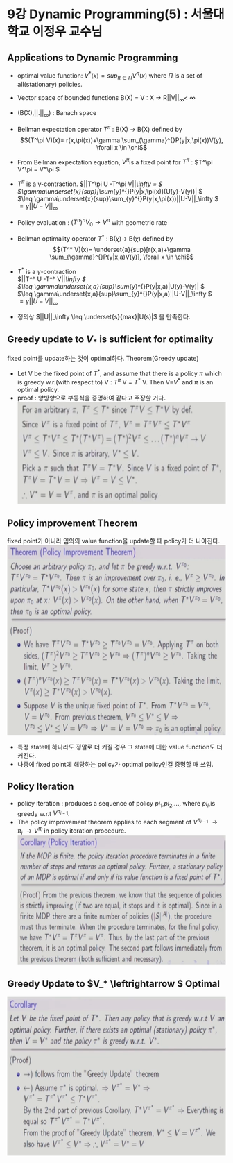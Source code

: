 # 9강 Dynamic Programming(5) : 서울대학교 이정우 교수님

## Applications to Dynamic Programming
- optimal value function: $V^*(x)=sup_{\pi \in \Pi} V^{\pi}(x)$ where $\Pi$ is a set of all(stationary) policies.
- Vector space of bounded functions B(X) = V : X $\rightarrow$ R||V||<sub>$\infty$</sub>< $\infty$
- (B(X),$||.||_{\infty}$) : Banach space
- Bellman expectation operator $T^{\pi}$ : B(X) $\rightarrow$ B(X) defined by
$$(T^\pi V)(x)= r(x,\pi(x))+\gamma \sum_{\gamma}^{}P(y|x,\pi(x))V(y), \forall x \in \chi$$
- From Bellman expectation equation, $V^\pi$is a fixed point for $T^\pi$ : $T^\pi V^\pi = V^\pi $
- $T^\pi$ is a &gamma;-contraction.
$||T^\pi U -T^\pi V||_\infty = $  
$\gamma\underset{x}{sup}|\sum_{y}^{}P(y|x,\pi(x))(U(y)-V(y))| $  
$\leq \gamma\underset{x}{sup}\sum_{y}^{}P(y|x,\pi(x))||U-V||_\infty $  
$= \gamma||U-V||_\infty$  

- Policy evaluation : $(T^\pi)^n V_0 \rightarrow V^\pi$ with geometric rate
- Bellman optimality operator $T^*$ : B($\chi$)-> B($\chi$) defined by
$$(T^* V)(x)= \underset{a}{sup}[r(x,a)+\gamma \sum_{\gamma}^{}P(y|x,a)V(y)], \forall x \in \chi$$
- $T^*$ is a $\gamma$-contraction  
$||T^* U -T^* V||_\infty $  
$\leq \gamma\underset{x,a}{sup}\sum_{y}^{}P(y|x,a)|U(y)-V(y)| $  
$\leq \gamma\underset{x,a}{sup}\sum_{y}^{}P(y|x,a)||U-V||_\infty $  
$= \gamma||U-V||_\infty$  

- 정의상 $||U||_\infty \leq \underset{s}{max}|U(s)|$ 을 만족한다.

## Greedy update to $V_*$ is sufficient for optimality
 fixed point를 update하는 것이 optimal하다.
 Theorem(Greedy update)
 - Let V be the fixed point of $T^*$, and assume that there is a policy $\pi$ which is greedy w.r.(with respect to) V : $T^\pi$ V = $T^*$ V. Then V=$V^*$ and $\pi$ is an optimal policy.
 - proof :  양뱡향으로 부등식을 증명하여 같다고 주장할 거다.  
 ![title](./img/60_Greedy.PNG)

 ## Policy improvement Theorem
 fixed point가 아니라 임의의 value function을 update할 때 policy가 더 나아진다.
 ![title](./img/61_Policy.PNG)
- 특정 state에 하나라도 정말로 더 커질 경우 그 state에 대한 value function도 더 커진다.
- 나중에 fixed point에 해당하는 policy가 optimal policy인걸 증명할 때 쓰임.

## Policy Iteration
- policy iteration : produces a sequence of policy $pi_1$,$pi_2$,..., where $pi_i$,is greedy w.r.t $V^{\pi_{i-1}}$.
- The policy improvement theorem applies to each segment of  $V^{\pi_{i-1}}~\rightarrow\pi_i~\rightarrow V^{\pi_{i}}$ in policy iteration procedure.  
 ![title](./img/62_Policy.PNG)

## Greedy Update to $V_* \leftrightarrow $ Optimal
 ![title](./img/63_greedy.PNG)
